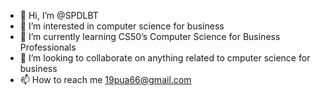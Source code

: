 - 👋 Hi, I’m @SPDLBT
- 👀 I’m interested in computer science for business
- 🌱 I’m currently learning CS50’s Computer Science for Business Professionals
- 💞️ I’m looking to collaborate on anything related to cmputer science for business
- 📫 How to reach me 19pua66@gmail.com

<!---
SPDLBT/SPDLBT is a ✨ special ✨ repository because its `README.md` (this file) appears on your GitHub profile.
You can click the Preview link to take a look at your changes.
--->
